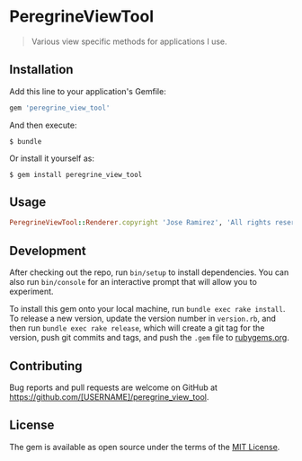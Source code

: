 # PeregrineViewTool

> Various view specific methods for applications I use.

## Installation

Add this line to your application's Gemfile:

```ruby
gem 'peregrine_view_tool'
```

And then execute:

    $ bundle

Or install it yourself as:

    $ gem install peregrine_view_tool

## Usage

```ruby
PeregrineViewTool::Renderer.copyright 'Jose Ramirez', 'All rights reserved.'
```

## Development

After checking out the repo, run `bin/setup` to install dependencies. You can also run `bin/console` for an interactive prompt that will allow you to experiment.

To install this gem onto your local machine, run `bundle exec rake install`. To release a new version, update the version number in `version.rb`, and then run `bundle exec rake release`, which will create a git tag for the version, push git commits and tags, and push the `.gem` file to [rubygems.org](https://rubygems.org).

## Contributing

Bug reports and pull requests are welcome on GitHub at https://github.com/[USERNAME]/peregrine_view_tool.


## License

The gem is available as open source under the terms of the [MIT License](http://opensource.org/licenses/MIT).

